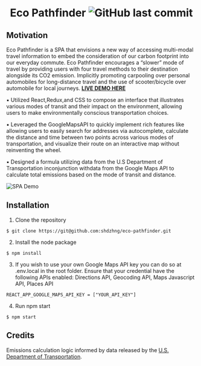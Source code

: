 <div align="center">
    
# Eco Pathfinder ![GitHub last commit](https://img.shields.io/github/last-commit/shdzhng/eco-pathfinder?color=green&logo=github)
</div>

## Motivation
Eco Pathfinder is a SPA that envisions a new way of accessing multi-modal travel information to embed the consideration of our carbon footprint into our everyday commute. Eco Pathfinder encourages a “slower” mode of travel by providing users with four travel methods to their destination alongside its CO2 emission. Implicitly promoting carpooling over personal automobiles for long-distance travel and the use of scooter/bicycle over automobile for local journeys. [**LIVE DEMO HERE**](https://ecopath-f76ee.web.app/) 

▪ Utilized React,Redux,and CSS to compose an interface that illustrates various modes of transit and their impact on the environment, allowing users to make environmentally conscious transportation choices.

▪ Leveraged the GoogleMapsAPI to quickly implement rich features like allowing users to easily search for addresses via autocomplete, calculate the distance and time between two points across various modes of transportation, and visualize their route on an interactive map without reinventing the wheel.

▪ Designed a formula utilizing data from the U.S Department of Transportation inconjunction withdata from the Google Maps API to calculate total emissions based on the mode of transit and distance.

![SPA Demo](https://media1.giphy.com/media/In4iZ0z4cH0iHHQVmL/giphy.gif?cid=790b76114a32f9db6d0208d88976bf7eb8f7594d377f209d&rid=giphy.gif&ct=g)

## Installation
1. Clone the repository 
 ```
 $ git clone https://git@github.com:shdzhng/eco-pathfinder.git
 ```
2. Install the node package
 ```
 $ npm install
 ```
3. If you wish to use your own Google Maps API key you can do so at .env.local in the root folder. Ensure that your credential have the following APIs enabled: Directions API, Geocoding API, Maps Javascript API, Places API
```
REACT_APP_GOOGLE_MAPS_API_KEY = ["YOUR_API_KEY"]
```

4. Run npm start
 ```
 $ npm start
 ```

## Credits

Emissions calculation logic informed by data released by the [U.S. Department of Transportation](https://www.transit.dot.gov/sites/fta.dot.gov/files/docs/PublicTransportationsRoleInRespondingToClimateChange2010.pdf).

